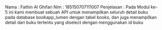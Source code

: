 Nama : Fathin Al Ghifari
Nim  : 185150707111007
Penjelasan : Pada Modul ke-5 ini kami membuat sebuah API untuk menampilkan seluruh detail buku pada database bookapp_lumen dengan tabel books, dan juga menampilkan detail dari buku tertentu yang diselect dengan menggunakan id buku
